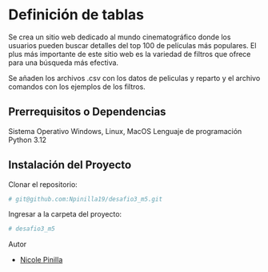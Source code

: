# Definición de tablas


Se crea un sitio web dedicado al mundo cinematográfico donde los usuarios
pueden buscar detalles del top 100 de películas más populares. El plus más importante de este sitio web es la variedad de filtros que ofrece para una búsqueda más efectiva.

Se añaden los archivos .csv con los datos de peliculas y reparto y el archivo comandos con los ejemplos de los filtros.

## Prerrequisitos o Dependencias

Sistema Operativo Windows, Linux, MacOS
Lenguaje de programación Python 3.12

## Instalación del Proyecto

Clonar el repositorio:

```bash
# git@github.com:Npinilla19/desafio3_m5.git
```

Ingresar a la carpeta del proyecto:

```bash
# desafio3_m5
```

Autor

- [Nicole Pinilla](https://github.com/Npinilla19)
